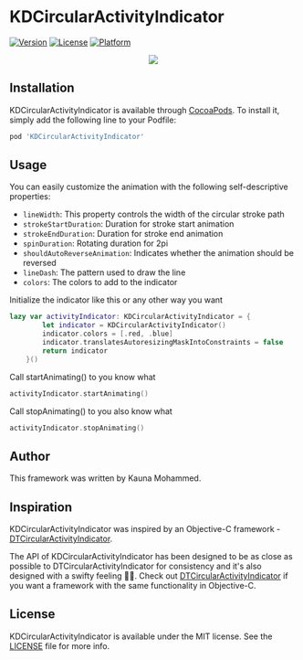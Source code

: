 # KDCircularActivityIndicator

[![Version](https://img.shields.io/cocoapods/v/KDCircularActivityIndicator.svg?style=flat)](http://cocoapods.org/pods/KDCircularActivityIndicator)
[![License](https://img.shields.io/cocoapods/l/KDCircularActivityIndicator.svg?style=flat)](http://cocoapods.org/pods/DTCircularActivityIndicator)
[![Platform](https://img.shields.io/cocoapods/p/KDCircularActivityIndicator.svg?style=flat)](http://cocoapods.org/pods/DTCircularActivityIndicator)

<p align="center">
    <img src ="https://github.com/kaunamohammed/KDCircularActivityIndicator/blob/master/demo.gif" />
</p>

## Installation

KDCircularActivityIndicator is available through [CocoaPods](http://cocoapods.org). To install
it, simply add the following line to your Podfile:

```ruby
pod 'KDCircularActivityIndicator'
```

## Usage
You can easily customize the animation with the following self-descriptive properties:

- `lineWidth`: This property controls the width of the circular stroke path
- `strokeStartDuration`: Duration for stroke start animation
- `strokeEndDuration`: Duration for stroke end animation
- `spinDuration`: Rotating duration for 2pi
- `shouldAutoReverseAnimation`: Indicates whether the animation should be reversed
- `lineDash`: The pattern used to draw the line
- `colors`: The colors to add to the indicator

Initialize the indicator like this or any other way you want
```swift
lazy var activityIndicator: KDCircularActivityIndicator = {
        let indicator = KDCircularActivityIndicator()
        indicator.colors = [.red, .blue]
        indicator.translatesAutoresizingMaskIntoConstraints = false
        return indicator
    }()
```

Call startAnimating() to you know what 
```swift
activityIndicator.startAnimating()
```

Call stopAnimating() to you also know what 
```swift
activityIndicator.stopAnimating()
```

## Author

This framework was written by Kauna Mohammed. 

## Inspiration
KDCircularActivityIndicator was inspired by an Objective-C framework - [DTCircularActivityIndicator][dtcircularActivityIndicator-objc-url].

The API of KDCircularActivityIndicator has been designed to be as close as possible to DTCircularActivityIndicator for consistency and it's also designed with a swifty feeling ✌🏿. Check out [DTCircularActivityIndicator][dtcircularActivityIndicator-objc-url] if you want a framework with the same functionality in Objective-C.

## License

KDCircularActivityIndicator is available under the MIT license. See the [LICENSE](https://github.com/kaunamohammed/KDCircularActivityIndicator/blob/master/LICENSE) file for more info.

[dtcircularActivityIndicator-objc-url]: https://github.com/ducthinh2410/DTCircularActivityIndicator 
